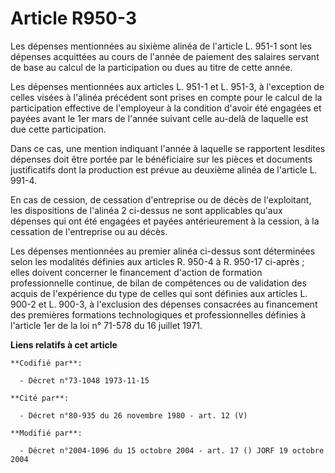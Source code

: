 # Article R950-3

Les dépenses mentionnées au sixième alinéa de l'article L. 951-1 sont les dépenses acquittées au cours de l'année de paiement
des salaires servant de base au calcul de la participation ou dues au titre de cette année.

Les dépenses mentionnées aux articles L. 951-1 et L. 951-3, à l'exception de celles visées à l'alinéa précédent sont prises
en compte pour le calcul de la participation effective de l'employeur à la condition d'avoir été engagées et payées avant le
1er mars de l'année suivant celle au-delà de laquelle est due cette participation.

Dans ce cas, une mention indiquant l'année à laquelle se rapportent lesdites dépenses doit être portée par le bénéficiaire
sur les pièces et documents justificatifs dont la production est prévue au deuxième alinéa de l'article L. 991-4.

En cas de cession, de cessation d'entreprise ou de décès de l'exploitant, les dispositions de l'alinéa 2 ci-dessus ne sont
applicables qu'aux dépenses qui ont été engagées et payées antérieurement à la cession, à la cessation de l'entreprise ou au
décès. 

Les dépenses mentionnées au premier alinéa ci-dessus sont déterminées selon les modalités définies aux articles R. 950-4 à R.
950-17 ci-après ; elles doivent concerner le financement d'action de formation professionnelle continue, de bilan de
compétences ou de validation des acquis de l'expérience du type de celles qui sont définies aux articles L. 900-2 et L.
900-3, à l'exclusion des dépenses consacrées au financement des premières formations technologiques et professionnelles
définies à l'article 1er de la loi n° 71-578 du 16 juillet 1971.

**Liens relatifs à cet article**

	**Codifié par**:

	  - Décret n°73-1048 1973-11-15

	**Cité par**:

	  - Décret n°80-935 du 26 novembre 1980 - art. 12 (V)

	**Modifié par**:

	  - Décret n°2004-1096 du 15 octobre 2004 - art. 17 () JORF 19 octobre 2004
